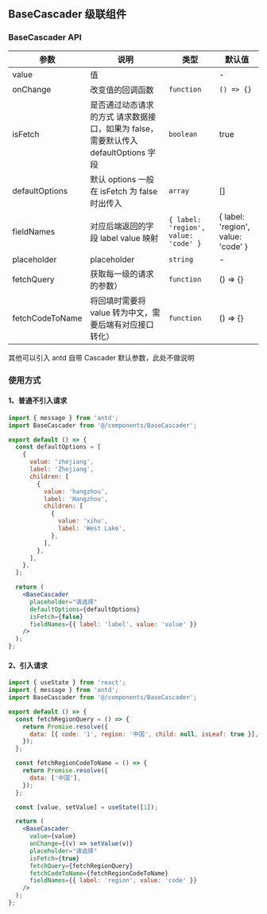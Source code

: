 ## BaseCascader 级联组件

### BaseCascader API

| 参数 | 说明 | 类型 | 默认值 |
| --- | --- | --- | --- |
| value | 值 |  | - |
| onChange | 改变值的回调函数 | `function` | `() => {}` |
| isFetch | 是否通过动态请求的方式 请求数据接口，如果为 false，需要默认传入 defaultOptions 字段 | `boolean` | true |
| defaultOptions | 默认 options 一般在 isFetch 为 false 时出传入 | `array` | [] |
| fieldNames | 对应后端返回的字段 label value 映射 | `{ label: 'region', value: 'code' }` | { label: 'region', value: 'code' } |
| placeholder | placeholder | `string` | - |
| fetchQuery | 获取每一级的请求的参数） | `function` | () => {} |
| fetchCodeToName | 将回填时需要将 value 转为中文，需要后端有对应接口转化） | `function` | () => {} |

其他可以引入 antd 自带 Cascader 默认参数，此处不做说明

### 使用方式

#### 1、普通不引入请求

```jsx
import { message } from 'antd';
import BaseCascader from '@/components/BaseCascader';

export default () => {
  const defaultOptions = [
    {
      value: 'zhejiang',
      label: 'Zhejiang',
      children: [
        {
          value: 'hangzhou',
          label: 'Hangzhou',
          children: [
            {
              value: 'xihu',
              label: 'West Lake',
            },
          ],
        },
      ],
    },
  ];

  return (
    <BaseCascader
      placeholder="请选择"
      defaultOptions={defaultOptions}
      isFetch={false}
      fieldNames={{ label: 'label', value: 'value' }}
    />
  );
};
```

#### 2、引入请求

```jsx
import { useState } from 'react';
import { message } from 'antd';
import BaseCascader from '@/components/BaseCascader';

export default () => {
  const fetchRegionQuery = () => {
    return Promise.resolve({
      data: [{ code: '1', region: '中国', child: null, isLeaf: true }],
    });
  };

  const fetchRegionCodeToName = () => {
    return Promise.resolve({
      data: ['中国'],
    });
  };

  const [value, setValue] = useState([1]);

  return (
    <BaseCascader
      value={value}
      onChange={(v) => setValue(v)}
      placeholder="请选择"
      isFetch={true}
      fetchQuery={fetchRegionQuery}
      fetchCodeToName={fetchRegionCodeToName}
      fieldNames={{ label: 'region', value: 'code' }}
    />
  );
};
```
